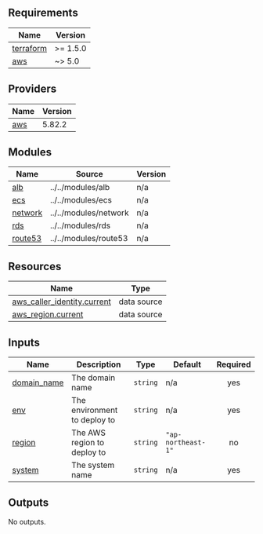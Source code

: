 ## Requirements

| Name | Version |
|------|---------|
| <a name="requirement_terraform"></a> [terraform](#requirement\_terraform) | >= 1.5.0 |
| <a name="requirement_aws"></a> [aws](#requirement\_aws) | ~> 5.0 |

## Providers

| Name | Version |
|------|---------|
| <a name="provider_aws"></a> [aws](#provider\_aws) | 5.82.2 |

## Modules

| Name | Source | Version |
|------|--------|---------|
| <a name="module_alb"></a> [alb](#module\_alb) | ../../modules/alb | n/a |
| <a name="module_ecs"></a> [ecs](#module\_ecs) | ../../modules/ecs | n/a |
| <a name="module_network"></a> [network](#module\_network) | ../../modules/network | n/a |
| <a name="module_rds"></a> [rds](#module\_rds) | ../../modules/rds | n/a |
| <a name="module_route53"></a> [route53](#module\_route53) | ../../modules/route53 | n/a |

## Resources

| Name | Type |
|------|------|
| [aws_caller_identity.current](https://registry.terraform.io/providers/hashicorp/aws/latest/docs/data-sources/caller_identity) | data source |
| [aws_region.current](https://registry.terraform.io/providers/hashicorp/aws/latest/docs/data-sources/region) | data source |

## Inputs

| Name | Description | Type | Default | Required |
|------|-------------|------|---------|:--------:|
| <a name="input_domain_name"></a> [domain\_name](#input\_domain\_name) | The domain name | `string` | n/a | yes |
| <a name="input_env"></a> [env](#input\_env) | The environment to deploy to | `string` | n/a | yes |
| <a name="input_region"></a> [region](#input\_region) | The AWS region to deploy to | `string` | `"ap-northeast-1"` | no |
| <a name="input_system"></a> [system](#input\_system) | The system name | `string` | n/a | yes |

## Outputs

No outputs.
